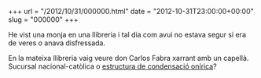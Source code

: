 +++
url = "/2012/10/31/000000.html"
date = "2012-10-31T23:00:00+00:00"
slug = "000000"
+++

He vist una monja en una llibreria i tal dia com avui no estava segur si era de veres o anava disfressada.

En la mateixa llibreria vaig veure don Carlos Fabra xarrant amb un capellà. Sucursal nacional-catòlica o [estructura de condensació onírica](/2009/08/24/estructures-de-condensaci.html)?

